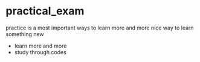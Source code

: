 # practical_exam
practice is a most important ways to learn more and more
nice way to learn something new
* learn more and more
* study through codes
